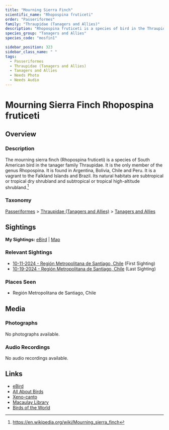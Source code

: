 ```yaml
---
title: "Mourning Sierra Finch"
scientific_name: "Rhopospina fruticeti"
order: "Passeriformes"
family: "Thraupidae (Tanagers and Allies)"
description: "Rhopospina fruticeti is a species of bird in the Thraupidae (Tanagers and Allies) family. It has been observed 2 times."
species_group: "Tanagers and Allies"
species_code: "mosfin1"

sidebar_position: 323
sidebar_class_name: " "
tags: 
  - Passeriformes
  - Thraupidae (Tanagers and Allies)
  - Tanagers and Allies
  - Needs Photo
  - Needs Audio
---
```


# Mourning Sierra Finch <span className='sci_name'>Rhopospina fruticeti</span>

## Overview

### Description
The mourning sierra finch (Rhopospina fruticeti) is a species of South American bird in the tanager family Thraupidae. It is the only member of the genus Rhopospina.
It is found in Argentina, Bolivia, Chile and Peru. It is a vagrant to the Falkland Islands and Brazil. Its natural habitats are subtropical or tropical dry shrubland and subtropical or tropical high-altitude shrubland.[^1]

[^1]: https://en.wikipedia.org/wiki/Mourning_sierra_finch

### Taxonomy
[Passeriformes](/tags/passeriformes) > [Thraupidae (Tanagers and Allies)](/tags/thraupidae-tanagers-and-allies) > [Tanagers and Allies](/tags/tanagers-and-allies)


## Sightings

**My Sightings:** [eBird](https://ebird.org/lifelist?r=world&time=life&spp=mosfin1) | [Map](/map?species_code=mosfin1)

### Relevant Sightings

* [10-11-2024 - Región Metropolitana de Santiago, Chile](https://ebird.org/checklist/S198398308) (First Sighting)
* [10-19-2024 - Región Metropolitana de Santiago, Chile](https://ebird.org/checklist/S199524209) (Last Sighting)

### Places Seen

* Región Metropolitana de Santiago, Chile



## Media
### Photographs
No photographs available.

### Audio Recordings
No audio recordings available.

## Links
* [eBird](https://ebird.org/species/mosfin1) 
* [All About Birds](https://www.allaboutbirds.org/guide/mosfin1) 
* [Xeno-canto](https://www.xeno-canto.org/species/rhopospina-fruticeti) 
* [Macaulay Library](https://search.macaulaylibrary.org/catalog?taxonCode=mosfin1&sort=rating_rank_desc)
* [Birds of the World](https://birdsoftheworld.org/bow/species/mosfin1)
